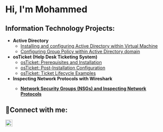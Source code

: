 <h1>Hi, I'm Mohammed</h1>

<h2>Information Technology Projects:</h2>

- <b>Active Directory</b>
  - [Installing and configuring Active Directory within Virtual Machine](https://github.com/mmanzoor825/configure-ad)
  - [Configuring Group Policy within Active Directory domain](https://github.com/mmanzoor825/configure-group-policy)
- <b>osTicket (Help Desk Ticketing System)</b>
  - [osTicket: Prerequisites and Installation](https://github.com/mmanzoor825/osticket-prereqs)
  - [osTicket: Post-Installation Configuration](https://github.com/mmanzoor825/post-install-config)
  - [osTicket: Ticket Lifecycle Examples](https://github.com/mmanzoor825/ticket-lifecycle)
- <b>Inspecting Network Protocols with Wireshark 
  - [Network Security Groups (NSGs) and Inspecting Network Protocols](https://github.com/mmanzoor825/azure-network-protocols)
<h2>🤳Connect with me:</h2>

[<img align="left" alt="Josh | LinkedIn" width="22px" src="https://cdn.jsdelivr.net/npm/simple-icons@v3/icons/linkedin.svg" />][linkedin]

[linkedin]: https://www.linkedin.com/in/mmanzoor825/


